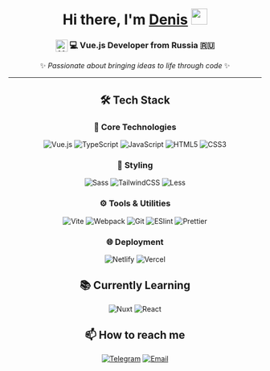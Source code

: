 <div align="center">

# Hi there, I'm <a href="https://t.me/lPeace_Deathl" target="_blank">Denis</a> <img src="https://github.com/blackcater/blackcater/raw/main/images/Hi.gif" height="32"/>

### <img align="top" width="24" height="24" src="https://img.icons8.com/external-tal-revivo-shadow-tal-revivo/24/external-vuejs-an-open-source-javascript-framework-for-building-user-interfaces-and-single-page-applications-logo-shadow-tal-revivo.png" alt="Vue.js"/> 💻 Vue.js Developer from Russia 🇷🇺 

✨ *Passionate about bringing ideas to life through code* ✨

</div>

---

<div align="center">

## 🛠 Tech Stack

### 🚀 Core Technologies
![Vue.js](https://img.shields.io/badge/-Vue.js-%232c3e50?style=for-the-badge&logo=vuedotjs)
![TypeScript](https://img.shields.io/badge/-TypeScript-007ACC?style=for-the-badge&logo=typescript&logoColor=white)
![JavaScript](https://img.shields.io/badge/-JavaScript-%23F7DF1C?style=for-the-badge&logo=javascript&logoColor=000000)
![HTML5](https://img.shields.io/badge/-HTML5-%23E44D27?style=for-the-badge&logo=html5&logoColor=ffffff)
![CSS3](https://img.shields.io/badge/-CSS3-%231572B6?style=for-the-badge&logo=css3)

### 🎨 Styling
![Sass](https://img.shields.io/badge/-Sass-%23CC6699?style=for-the-badge&logo=sass&logoColor=ffffff)
![TailwindCSS](https://img.shields.io/badge/-TailwindCSS-%231a202c?style=for-the-badge&logo=tailwind-css)
![Less](https://img.shields.io/badge/-Less-%231d365d?style=for-the-badge&logo=less&logoColor=ffffff)

### ⚙️ Tools & Utilities
![Vite](https://img.shields.io/badge/-Vite-%23646CFF?style=for-the-badge&logo=vite&logoColor=ffffff)
![Webpack](https://img.shields.io/badge/-Webpack-%232C3A42?style=for-the-badge&logo=webpack)
![Git](https://img.shields.io/badge/-Git-%23F05032?style=for-the-badge&logo=git&logoColor=%23ffffff)
![ESlint](https://img.shields.io/badge/-ESLint-%234B32C3?style=for-the-badge&logo=eslint)
![Prettier](https://img.shields.io/badge/-Prettier-%23F7B93E?style=for-the-badge&logo=prettier&logoColor=ffffff)

### 🌐 Deployment
![Netlify](https://img.shields.io/badge/-Netlify-%2300C7B7?style=for-the-badge&logo=netlify&logoColor=ffffff)
![Vercel](https://img.shields.io/badge/-Vercel-%23ffffff?style=for-the-badge&logo=vercel&logoColor=000000)

## 📚 Currently Learning
![Nuxt](https://img.shields.io/badge/-Nuxt.js-%23282C34?style=for-the-badge&logo=nuxtdotjs)
![React](https://img.shields.io/badge/-React-%23282C34?style=for-the-badge&logo=react)

</div>

<div align="center">

## 📫 How to reach me

[![Telegram](https://img.shields.io/badge/-Telegram-0088cc?style=for-the-badge&logo=telegram&logoColor=white)](https://t.me/lPeace_Deathl)
[![Email](https://img.shields.io/badge/-Email-D14836?style=for-the-badge&logo=gmail&logoColor=white)](mailto:boyko.denis.200332@gmail.com)

</div>
